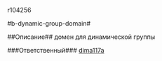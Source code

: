 r104256

#b-dynamic-group-domain#

##Описание##
домен для динамической группы

###Ответственный### 
[dima117a](https://staff.yandex-team.ru/dima117a)


